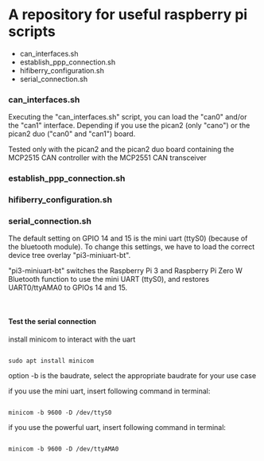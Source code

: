 # A repository for useful raspberry pi scripts

- can_interfaces.sh
- establish_ppp_connection.sh
- hifiberry_configuration.sh
- serial_connection.sh



### can_interfaces.sh
Executing the "can_interfaces.sh" script, you can load the "can0" and/or the
"can1" interface. Depending if you use the pican2 (only "cano") or the
pican2 duo ("can0" and "can1") board.

Tested only with the pican2 and the pican2 duo board containing the MCP2515 CAN controller
with the MCP2551 CAN transceiver

### establish_ppp_connection.sh


### hifiberry_configuration.sh


### serial_connection.sh

The default setting on GPIO 14 and 15 is the mini uart (ttyS0) (because of
the bluetooth module). To change this settings, we have to load the correct
device tree overlay "pi3-miniuart-bt".

"pi3-miniuart-bt" switches the Raspberry Pi 3 and Raspberry Pi Zero W Bluetooth
function to use the mini UART (ttyS0), and restores UART0/ttyAMA0 to
GPIOs 14 and 15.

<br>

#### Test the serial connection

install minicom to interact with the uart
<pre><code>
sudo apt install minicom
</pre></code>


option -b is the baudrate, select the appropriate baudrate for your use case

if you use the mini uart, insert following command in terminal:
<pre><code>
minicom -b 9600 -D /dev/ttyS0
</pre></code>

if you use the powerful uart, insert following command in terminal:
<pre><code>
minicom -b 9600 -D /dev/ttyAMA0
</pre></code>
